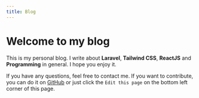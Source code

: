 ```yaml
---
title: Blog
---
```


# Welcome to my blog

<!-- Welcome page my blog -->
This is my personal blog. I write about **Laravel**, **Tailwind CSS**, **ReactJS** and **Programming** in general. I hope you enjoy it.

If you have any questions, feel free to contact me. If you want to contribute, you can do it on [GitHub](https://github.com/arifbudimanarrosyid/vitepress) or just click the `Edit this page` on the bottom left corner of this page.

